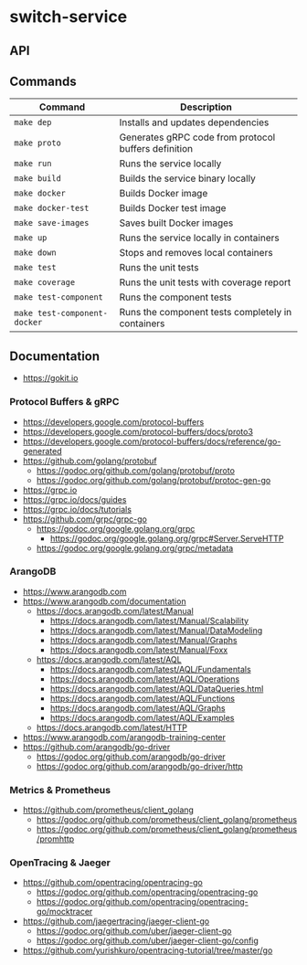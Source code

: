 # switch-service

## API

## Commands

| Command                      | Description                                          |
|------------------------------|------------------------------------------------------|
| `make dep`                   | Installs and updates dependencies                    |
| `make proto`                 | Generates gRPC code from protocol buffers definition |
| `make run`                   | Runs the service locally                             |
| `make build`                 | Builds the service binary locally                    |
| `make docker`                | Builds Docker image                                  |
| `make docker-test`           | Builds Docker test image                             |
| `make save-images`           | Saves built Docker images                            |
| `make up`                    | Runs the service locally in containers               |
| `make down`                  | Stops and removes local containers                   |
| `make test`                  | Runs the unit tests                                  |
| `make coverage`              | Runs the unit tests with coverage report             |
| `make test-component`        | Runs the component tests                             |
| `make test-component-docker` | Runs the component tests completely in containers    |

## Documentation

  - https://gokit.io

### Protocol Buffers & gRPC

  - https://developers.google.com/protocol-buffers
  - https://developers.google.com/protocol-buffers/docs/proto3
  - https://developers.google.com/protocol-buffers/docs/reference/go-generated
  - https://github.com/golang/protobuf
    - https://godoc.org/github.com/golang/protobuf/proto
    - https://godoc.org/github.com/golang/protobuf/protoc-gen-go
  - https://grpc.io
  - https://grpc.io/docs/guides
  - https://grpc.io/docs/tutorials
  - https://github.com/grpc/grpc-go
    - https://godoc.org/google.golang.org/grpc
      - https://godoc.org/google.golang.org/grpc#Server.ServeHTTP
    - https://godoc.org/google.golang.org/grpc/metadata

### ArangoDB

  - https://www.arangodb.com
  - https://www.arangodb.com/documentation
    - https://docs.arangodb.com/latest/Manual
      - https://docs.arangodb.com/latest/Manual/Scalability
      - https://docs.arangodb.com/latest/Manual/DataModeling
      - https://docs.arangodb.com/latest/Manual/Graphs
      - https://docs.arangodb.com/latest/Manual/Foxx
    - https://docs.arangodb.com/latest/AQL
      - https://docs.arangodb.com/latest/AQL/Fundamentals
      - https://docs.arangodb.com/latest/AQL/Operations
      - https://docs.arangodb.com/latest/AQL/DataQueries.html
      - https://docs.arangodb.com/latest/AQL/Functions
      - https://docs.arangodb.com/latest/AQL/Graphs
      - https://docs.arangodb.com/latest/AQL/Examples
    - https://docs.arangodb.com/latest/HTTP
  - https://www.arangodb.com/arangodb-training-center
  - https://github.com/arangodb/go-driver
    - https://godoc.org/github.com/arangodb/go-driver
    - https://godoc.org/github.com/arangodb/go-driver/http

### Metrics & Prometheus

  - https://github.com/prometheus/client_golang
    - https://godoc.org/github.com/prometheus/client_golang/prometheus
    - https://godoc.org/github.com/prometheus/client_golang/prometheus/promhttp

### OpenTracing & Jaeger

  - https://github.com/opentracing/opentracing-go
    - https://godoc.org/github.com/opentracing/opentracing-go
    - https://godoc.org/github.com/opentracing/opentracing-go/mocktracer
  - https://github.com/jaegertracing/jaeger-client-go
    - https://godoc.org/github.com/uber/jaeger-client-go
    - https://godoc.org/github.com/uber/jaeger-client-go/config
  - https://github.com/yurishkuro/opentracing-tutorial/tree/master/go
